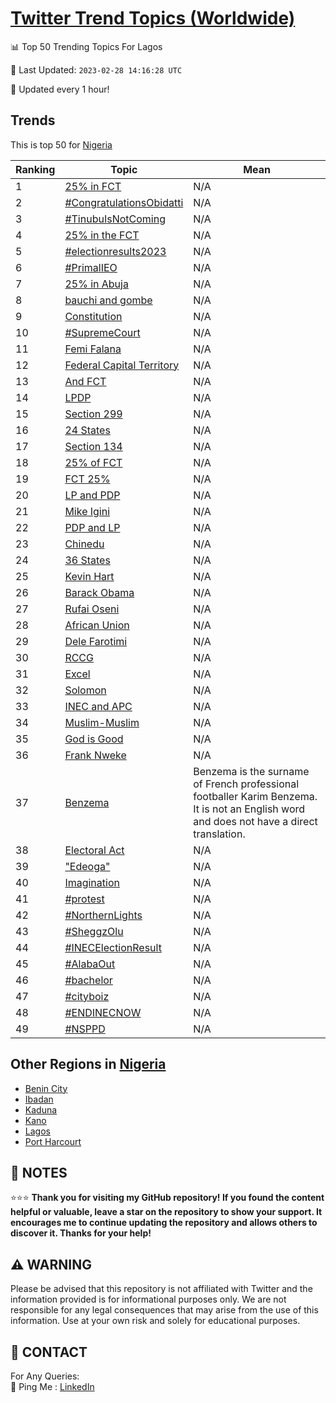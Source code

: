 [Twitter Trend Topics (Worldwide)](https://github.com/ErcinDedeoglu/Twitter-Trend-Topics)
==========


📊 Top 50 Trending Topics For Lagos

📆 Last Updated: `2023-02-28 14:16:28 UTC`

🔧 Updated every 1 hour!


## Trends

This is top 50 for [Nigeria](</Nigeria>)

| Ranking | Topic | Mean |
| ------- | ------------ | ------------ |
| 1 | [25% in FCT](http://twitter.com/search?q=25%25+in+FCT) | N/A |
| 2 | [#CongratulationsObidatti](http://twitter.com/search?q=%23CongratulationsObidatti) | N/A |
| 3 | [#TinubuIsNotComing](http://twitter.com/search?q=%23TinubuIsNotComing) | N/A |
| 4 | [25% in the FCT](http://twitter.com/search?q=25%25+in+the+FCT) | N/A |
| 5 | [#electionresults2023](http://twitter.com/search?q=%23electionresults2023) | N/A |
| 6 | [#PrimalIEO](http://twitter.com/search?q=%23PrimalIEO) | N/A |
| 7 | [25% in Abuja](http://twitter.com/search?q=25%25+in+Abuja) | N/A |
| 8 | [bauchi and gombe](http://twitter.com/search?q=bauchi+and+gombe) | N/A |
| 9 | [Constitution](http://twitter.com/search?q=Constitution) | N/A |
| 10 | [#SupremeCourt](http://twitter.com/search?q=%23SupremeCourt) | N/A |
| 11 | [Femi Falana](http://twitter.com/search?q=Femi+Falana) | N/A |
| 12 | [Federal Capital Territory](http://twitter.com/search?q=Federal+Capital+Territory) | N/A |
| 13 | [And FCT](http://twitter.com/search?q=And+FCT) | N/A |
| 14 | [LPDP](http://twitter.com/search?q=LPDP) | N/A |
| 15 | [Section 299](http://twitter.com/search?q=Section+299) | N/A |
| 16 | [24 States](http://twitter.com/search?q=24+States) | N/A |
| 17 | [Section 134](http://twitter.com/search?q=Section+134) | N/A |
| 18 | [25% of FCT](http://twitter.com/search?q=25%25+of+FCT) | N/A |
| 19 | [FCT 25%](http://twitter.com/search?q=FCT+25%25) | N/A |
| 20 | [LP and PDP](http://twitter.com/search?q=LP+and+PDP) | N/A |
| 21 | [Mike Igini](http://twitter.com/search?q=Mike+Igini) | N/A |
| 22 | [PDP and LP](http://twitter.com/search?q=PDP+and+LP) | N/A |
| 23 | [Chinedu](http://twitter.com/search?q=Chinedu) | N/A |
| 24 | [36 States](http://twitter.com/search?q=36+States) | N/A |
| 25 | [Kevin Hart](http://twitter.com/search?q=Kevin+Hart) | N/A |
| 26 | [Barack Obama](http://twitter.com/search?q=Barack+Obama) | N/A |
| 27 | [Rufai Oseni](http://twitter.com/search?q=Rufai+Oseni) | N/A |
| 28 | [African Union](http://twitter.com/search?q=African+Union) | N/A |
| 29 | [Dele Farotimi](http://twitter.com/search?q=Dele+Farotimi) | N/A |
| 30 | [RCCG](http://twitter.com/search?q=RCCG) | N/A |
| 31 | [Excel](http://twitter.com/search?q=Excel) | N/A |
| 32 | [Solomon](http://twitter.com/search?q=Solomon) | N/A |
| 33 | [INEC and APC](http://twitter.com/search?q=INEC+and+APC) | N/A |
| 34 | [Muslim-Muslim](http://twitter.com/search?q=Muslim-Muslim) | N/A |
| 35 | [God is Good](http://twitter.com/search?q=God+is+Good) | N/A |
| 36 | [Frank Nweke](http://twitter.com/search?q=Frank+Nweke) | N/A |
| 37 | [Benzema](http://twitter.com/search?q=Benzema) | Benzema is the surname of French professional footballer Karim Benzema. It is not an English word and does not have a direct translation. |
| 38 | [Electoral Act](http://twitter.com/search?q=Electoral+Act) | N/A |
| 39 | ["Edeoga"](http://twitter.com/search?q=%22Edeoga%22) | N/A |
| 40 | [Imagination](http://twitter.com/search?q=Imagination) | N/A |
| 41 | [#protest](http://twitter.com/search?q=%23protest) | N/A |
| 42 | [#NorthernLights](http://twitter.com/search?q=%23NorthernLights) | N/A |
| 43 | [#SheggzOlu](http://twitter.com/search?q=%23SheggzOlu) | N/A |
| 44 | [#INECElectionResult](http://twitter.com/search?q=%23INECElectionResult) | N/A |
| 45 | [#AlabaOut](http://twitter.com/search?q=%23AlabaOut) | N/A |
| 46 | [#bachelor](http://twitter.com/search?q=%23bachelor) | N/A |
| 47 | [#cityboiz](http://twitter.com/search?q=%23cityboiz) | N/A |
| 48 | [#ENDINECNOW](http://twitter.com/search?q=%23ENDINECNOW) | N/A |
| 49 | [#NSPPD](http://twitter.com/search?q=%23NSPPD) | N/A |



## Other Regions in [Nigeria](</Nigeria>)

* [Benin City](</Nigeria/Benin City.md>)
* [Ibadan](</Nigeria/Ibadan.md>)
* [Kaduna](</Nigeria/Kaduna.md>)
* [Kano](</Nigeria/Kano.md>)
* [Lagos](</Nigeria/Lagos.md>)
* [Port Harcourt](</Nigeria/Port Harcourt.md>)



## 📝 NOTES

⭐⭐⭐ **Thank you for visiting my GitHub repository! If you found the content helpful or valuable, leave a star on the repository to show your support. It encourages me to continue updating the repository and allows others to discover it. Thanks for your help!**


## ⚠️ WARNING

Please be advised that this repository is not affiliated with Twitter and the information provided is for informational purposes only. We are not responsible for any legal consequences that may arise from the use of this information. Use at your own risk and solely for educational purposes.


## 📨 CONTACT

 For Any Queries:  
            🏓 Ping Me : [LinkedIn](https://www.linkedin.com/in/ercindedeoglu/)
